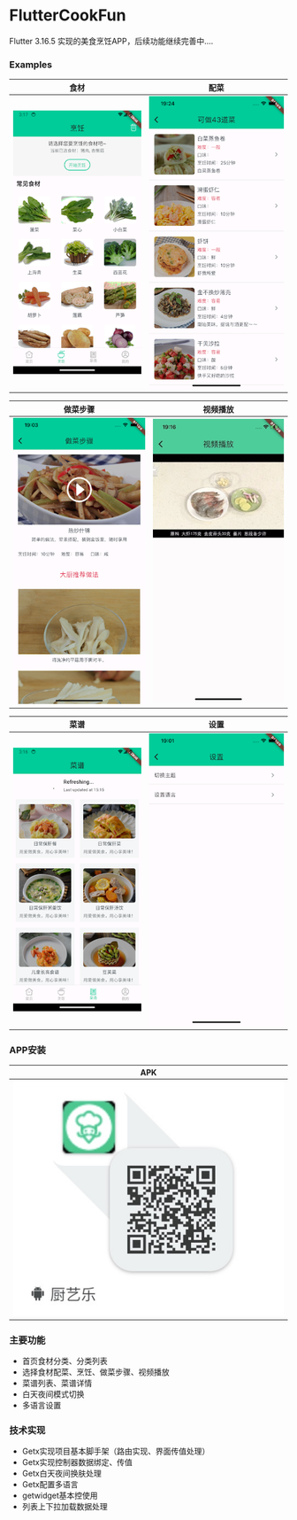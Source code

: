 # FlutterCookFun
Flutter 3.16.5 实现的美食烹饪APP，后续功能继续完善中....

 ### Examples
| 食材 | 配菜 |
| -- | -- |
|![image](https://github.com/developerjet/FlutterCookFun/blob/main/ScreenShot/iPhone_01.png)|![image](https://github.com/developerjet/FlutterCookFun/blob/main/ScreenShot/iPhone_03.png)|

| 做菜步骤 | 视频播放 |
| -- | -- |
|![image](https://github.com/developerjet/FlutterCookFun/blob/main/ScreenShot/iPhone_02.png)|![image](https://github.com/developerjet/FlutterCookFun/blob/main/ScreenShot/iPhone_06.jpg)|

| 菜谱 | 设置 |
| -- | -- |
|![image](https://github.com/developerjet/FlutterCookFun/blob/main/ScreenShot/iPhone_04.png)|![image](https://github.com/developerjet/FlutterCookFun/blob/main/ScreenShot/iPhone_05.png)|

### APP安装
| APK |
| -- |
|![image](https://github.com/developerjet/FlutterCookFun/blob/main/ScreenShot/Install_apk.jpg)|


### 主要功能
- 首页食材分类、分类列表
- 选择食材配菜、烹饪、做菜步骤、视频播放
- 菜谱列表、菜谱详情
- 白天夜间模式切换
- 多语言设置

### 技术实现
- Getx实现项目基本脚手架（路由实现、界面传值处理）
- Getx实现控制器数据绑定、传值 
- Getx白天夜间换肤处理
- Getx配置多语言
- getwidget基本控使用
- 列表上下拉加载数据处理

